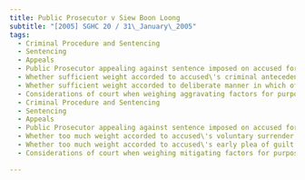 ```yaml
---
title: Public Prosecutor v Siew Boon Loong 
subtitle: "[2005] SGHC 20 / 31\_January\_2005"
tags:
  - Criminal Procedure and Sentencing
  - Sentencing
  - Appeals
  - Public Prosecutor appealing against sentence imposed on accused for criminal breach of trust
  - Whether sufficient weight accorded to accused\'s criminal antecedents
  - Whether sufficient weight accorded to deliberate manner in which offences committed
  - Considerations of court when weighing aggravating factors for purposes of sentencing
  - Criminal Procedure and Sentencing
  - Sentencing
  - Appeals
  - Public Prosecutor appealing against sentence imposed on accused for criminal breach of trust
  - Whether too much weight accorded to accused\'s voluntary surrender to police
  - Whether too much weight accorded to accused\'s early plea of guilt
  - Considerations of court when weighing mitigating factors for purposes of sentencing

---
```


